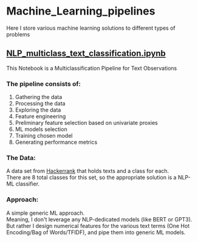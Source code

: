 # Machine_Learning_pipelines
Here I store various machine learning solutions to different types of problems

## [NLP_multiclass_text_classification.ipynb](https://github.com/LiorGazit/Machine_Learning_pipelines/blob/main/NLP_multiclass_text_classification.ipynb)
This Notebook is a Multiclassification Pipeline for Text Observations
### The pipeline consists of:  
1. Gathering the data  
1. Processing the data  
1. Exploring the data  
1. Feature engineering  
1. Preliminary feature selection based on univariate proxies  
1. ML models selection  
1. Training chosen model  
1. Generating performance metrics  

### The Data:
A data set from [Hackerrank](https://www.hackerrank.com/) that holds texts and a class for each.  
There are 8 total classes for this set, so the appropriate solution is a NLP-ML classifier.

### Approach:
A simple generic ML approach.  
Meaning, I don't leverage any NLP-dedicated models (like BERT or GPT3).  
But rather I design numerical features for the various text terms (One Hot Encoding/Bag of Words/TFIDF), and pipe them into generic ML models.  
